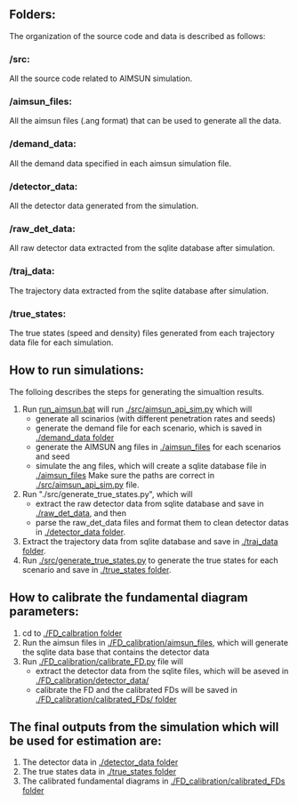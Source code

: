 ## Folders:
The organization of the source code and data is described as follows:
### /src: 
All the source code related to AIMSUN simulation. 

### /aimsun_files: 
All the aimsun files (.ang format) that can be used to generate all the data.

### /demand_data: 
All the demand data specified in each aimsun simulation file.

###  /detector_data: 
All the detector data generated from the simulation.

### /raw_det_data: 
All raw detector data extracted from the sqlite database after simulation. 

### /traj_data: 
The trajectory data extracted from the sqlite database after simulation.

### /true_states: 
The true states (speed and density) files generated from each trajectory data file for each simulation.

## How to run simulations:
The folloing describes the steps for generating the simualtion results. 
1. Run [run_aimsun.bat](https://github.com/Lab-Work/AIMSUN_with_AVs/blob/master/Simulation/run_aimsun.bat) will run [./src/aimsun_api_sim.py](https://github.com/Lab-Work/AIMSUN_with_AVs/blob/master/Simulation/src/aimsun_api_sim.py) which will 
	- generate all scinarios (with different penetration rates and seeds)
	- generate the demand file for each scenario, which is saved in [./demand_data folder](https://github.com/Lab-Work/AIMSUN_with_AVs/tree/master/Simulation/demand_data)
	- generate the AIMSUN ang files in [./aimsun_files](https://github.com/Lab-Work/AIMSUN_with_AVs/tree/master/Simulation/aimsun_files) for each scenarios and seed
	- simulate the ang files, which will create a sqlite database file in [./aimsun_files](https://github.com/Lab-Work/AIMSUN_with_AVs/tree/master/Simulation/aimsun_files)
	Make sure the paths are correct in [./src/aimsun_api_sim.py](https://github.com/Lab-Work/AIMSUN_with_AVs/blob/master/Simulation/src/aimsun_api_sim.py) file.
2. Run "./src/generate_true_states.py", which will 
	- extract the raw detector data from sqlite database and save in [./raw_det_data](https://github.com/Lab-Work/AIMSUN_with_AVs/tree/master/Simulation/raw_det_data), and then
	- parse the raw_det_data files and format them to clean detector datas in [./detector_data folder](https://github.com/Lab-Work/AIMSUN_with_AVs/tree/master/Simulation/detector_data). 
3. Extract the trajectory data from sqlite database and save in [./traj_data folder](https://github.com/Lab-Work/AIMSUN_with_AVs/tree/master/Simulation/traj_data).
4. Run [./src/generate_true_states.py](https://github.com/Lab-Work/AIMSUN_with_AVs/blob/master/Simulation/src/generate_true_states.py) to generate the true states for each scenario and save in [./true_states folder](https://github.com/Lab-Work/AIMSUN_with_AVs/tree/master/Simulation/true_states).

## How to calibrate the fundamental diagram parameters:
1. cd to [./FD_calbration folder](https://github.com/Lab-Work/AIMSUN_with_AVs/tree/master/Simulation/FD_calibration)
2. Run the aimsun files in [./FD_calibration/aimsun_files](https://github.com/Lab-Work/AIMSUN_with_AVs/tree/master/Simulation/FD_calibration/aimsun_files), which will generate the sqlite data base that contains the detector data
3. Run [./FD_calibration/calibrate_FD.py](https://github.com/Lab-Work/AIMSUN_with_AVs/blob/master/Simulation/FD_calibration/calibrate_FD.py) file will 
	- extract the detector data from the sqlite files, which will be aseved in [./FD_calibration/detector_data/](https://github.com/Lab-Work/AIMSUN_with_AVs/tree/master/Simulation/FD_calibration/detector_data)
	- calibrate the FD and the calibrated FDs will be saved in [./FD_calibration/calibrated_FDs/ folder](https://github.com/Lab-Work/AIMSUN_with_AVs/tree/master/Simulation/FD_calibration/calibrated_FDs)


## The final outputs from the simulation which will be used for estimation are:
1. The detector data in [./detector_data folder](https://github.com/Lab-Work/AIMSUN_with_AVs/tree/master/Simulation/detector_data)
2. The true states data in [./true_states folder](https://github.com/Lab-Work/AIMSUN_with_AVs/tree/master/Simulation/true_states)
3. The calibrated fundamental diagrams in [./FD_calibration/calibrated_FDs folder](https://github.com/Lab-Work/AIMSUN_with_AVs/tree/master/Simulation/FD_calibration/calibrated_FDs)
